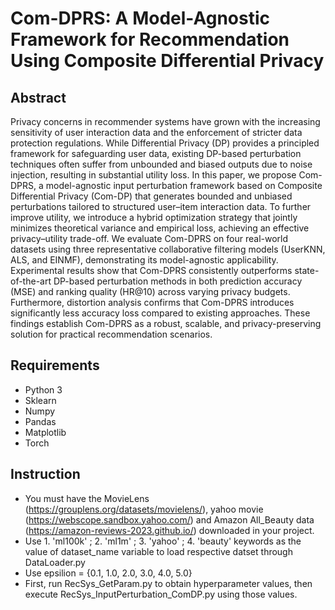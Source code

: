 # Com-DPRS: A Model-Agnostic Framework for Recommendation Using Composite Differential Privacy

## Abstract

Privacy concerns in recommender systems have grown with the increasing sensitivity of user interaction data and the enforcement of stricter data protection regulations. While Differential Privacy (DP) provides a principled framework for safeguarding user data, existing DP-based perturbation techniques often suffer from unbounded and biased outputs due to noise injection, resulting in substantial utility loss. In this paper, we propose Com-DPRS, a model-agnostic input perturbation framework based on Composite Differential Privacy (Com-DP) that generates bounded and unbiased perturbations tailored to structured user–item interaction data. To further improve utility, we introduce a hybrid optimization strategy that jointly minimizes theoretical variance and empirical loss, achieving an effective privacy–utility trade-off. We evaluate Com-DPRS on four real-world datasets using three representative collaborative filtering models (UserKNN, ALS, and EINMF), demonstrating its model-agnostic applicability. Experimental results show that Com-DPRS consistently outperforms state-of-the-art DP-based perturbation methods in both prediction accuracy (MSE) and ranking quality (HR@10) across varying privacy budgets. Furthermore, distortion analysis confirms that Com-DPRS introduces significantly less accuracy loss compared to existing approaches. These findings establish Com-DPRS as a robust, scalable, and privacy-preserving solution for practical recommendation scenarios.

## Requirements
  * Python 3
  * Sklearn
  * Numpy
  * Pandas
  * Matplotlib
  * Torch

## Instruction

  * You must have the MovieLens (https://grouplens.org/datasets/movielens/), yahoo movie (https://webscope.sandbox.yahoo.com/) and Amazon All_Beauty data (https://amazon-reviews-2023.github.io/) downloaded in your project.
  * Use 1. 'ml100k' ; 2. 'ml1m' ; 3. 'yahoo' ; 4. 'beauty' keywords as the value of dataset_name variable to load respective datset through DataLoader.py
  * Use epsilion = {0.1, 1.0, 2.0, 3.0, 4.0, 5.0}
  * First, run RecSys_GetParam.py to obtain hyperparameter values, then execute RecSys_InputPerturbation_ComDP.py using those values.

